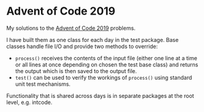 # Advent of Code 2019

My solutions to the [Advent of Code 2019](https://adventofcode.com/2019) problems.

I have built them as one class for each day in the test package. Base classes handle file I/O and provide two methods to override:
* `process()` receives the contents of the input file (either one line at a time or all lines at once depending on chosen the test base class) and returns the output which is then saved to the output file.
* `test()` can be used to verify the workings of `process()` using standard unit test mechanisms.

Functionality that is shared across days is in separate packages at the root level, e.g. intcode. 